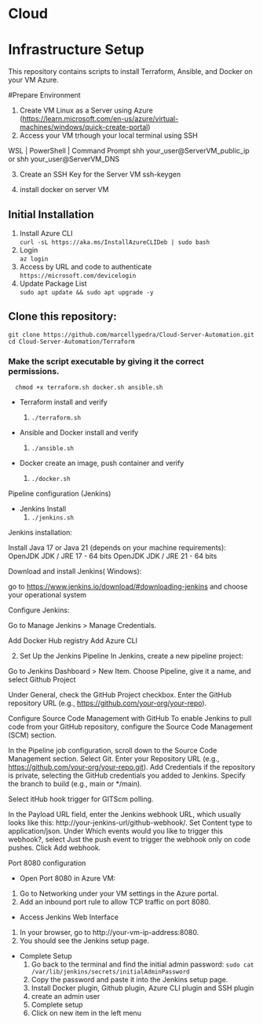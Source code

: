 # Cloud
# Infrastructure Setup

This repository contains scripts to install Terraform, Ansible, and Docker on your VM Azure.

#Prepare Environment

1. Create VM Linux as a Server using Azure (https://learn.microsoft.com/en-us/azure/virtual-machines/windows/quick-create-portal)
2. Access your VM trhough your local terminal using SSH

WSL | PowerShell | Command Prompt
shh your_user@ServerVM_public_ip or shh your_user@ServerVM_DNS

3. Create an SSH Key for the Server VM
ssh-keygen

4. install docker on server VM


## Initial Installation
   1. Install Azure CLI   
      ```curl -sL https://aka.ms/InstallAzureCLIDeb | sudo bash```
   2. Login   
      ```az login```
   3. Access by URL and code to authenticate   
      ```https://microsoft.com/devicelogin ```
   4. Update Package List   
      ```sudo apt update && sudo apt upgrade -y```
      
## Clone this repository:
   ```git clone https://github.com/marcellypedra/Cloud-Server-Automation.git```   
   ```cd Cloud-Server-Automation/Terraform```
   
   ### Make the script executable by giving it the correct permissions. 
      chmod +x terraform.sh docker.sh ansible.sh 

   - Terraform install and verify
      1. ```./terraform.sh```   
      
   - Ansible and Docker install and verify
      1. ```./ansible.sh```   
     

   - Docker create an image, push container and verify
      1. ```./docker.sh```
    

Pipeline configuration (Jenkins)

- Jenkins Install
  1. ````./jenkins.sh````

Jenkins installation:

Install Java 17 or Java 21 (depends on your machine requirements):
OpenJDK JDK / JRE 17 - 64 bits
OpenJDK JDK / JRE 21 - 64 bits

Download and install Jenkins( Windows):

go to https://www.jenkins.io/download/#downloading-jenkins
and choose your operational system

Configure Jenkins:

Go to Manage Jenkins > Manage Credentials.

Add Docker Hub registry
Add Azure CLI 

2. Set Up the Jenkins Pipeline
In Jenkins, create a new pipeline project:

Go to Jenkins Dashboard > New Item.
Choose Pipeline, give it a name,  and select Github Project

Under General, check the GitHub Project checkbox.
Enter the GitHub repository URL (e.g., https://github.com/your-org/your-repo).

Configure Source Code Management with GitHub
To enable Jenkins to pull code from your GitHub repository, configure the Source Code Management (SCM) section.

In the Pipeline job configuration, scroll down to the Source Code Management section.
Select Git.
Enter your Repository URL (e.g., https://github.com/your-org/your-repo.git).
Add Credentials if the repository is private, selecting the GitHub credentials you added to Jenkins.
Specify the branch to build (e.g., main or */main).

Select itHub hook trigger for GITScm polling.

In the Payload URL field, enter the Jenkins webhook URL, which usually looks like this: http://your-jenkins-url/github-webhook/.
Set Content type to application/json.
Under Which events would you like to trigger this webhook?, select Just the push event to trigger the webhook only on code pushes.
Click Add webhook.











Port 8080 configuration
- Open Port 8080 in Azure VM:
1. Go to Networking under your VM settings in the Azure portal.
2. Add an inbound port rule to allow TCP traffic on port 8080.

- Access Jenkins Web Interface
1. In your browser, go to http://your-vm-ip-address:8080.
2. You should see the Jenkins setup page.

- Complete Setup
  1. Go back to the terminal and find the initial admin password:
   ````sudo cat /var/lib/jenkins/secrets/initialAdminPassword````
  2. Copy the password and paste it into the Jenkins setup page.
  3. Install Docker plugin, Github plugin, Azure CLI plugin and SSH plugin
  4. create an admin user
  5. Complete setup
  6. Click on new item  in the left menu
 

  
   





        

        
     





